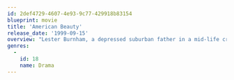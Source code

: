 ```yaml
---
id: 2def4729-4607-4e93-9c77-429918b83154
blueprint: movie
title: 'American Beauty'
release_date: '1999-09-15'
overview: "Lester Burnham, a depressed suburban father in a mid-life crisis, decides to turn his hectic life around after developing an infatuation with his daughter's attractive friend."
genres:
  -
    id: 18
    name: Drama
---
```

